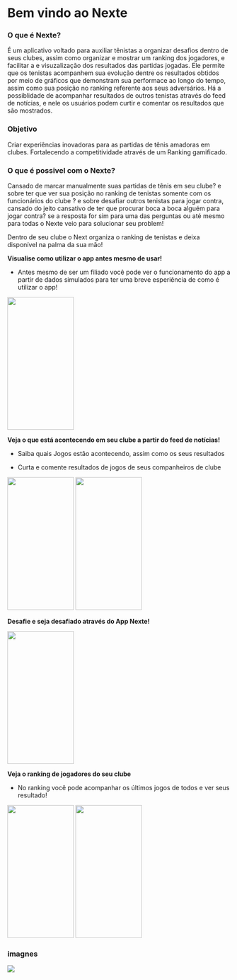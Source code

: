# Bem vindo ao Nexte

### O que é Nexte?  

É um aplicativo voltado para auxiliar tênistas a organizar desafios dentro de seus clubes, assim como organizar e mostrar um ranking dos jogadores, e facilitar a e visuzalização dos resultados das partidas jogadas.
Ele permite que os tenistas acompanhem sua evolução dentre os resultados obtidos por meio de gráficos que demonstram sua performace ao longo do tempo, assim como sua posição no ranking referente aos seus adversários. 
Há a possiblidade de acompanhar resultados de outros tenistas através do feed de notícias, e nele os usuários podem curtir e comentar os resultados que são mostrados.


### Objetivo
Criar experiências inovadoras para as partidas de tênis amadoras em clubes. Fortalecendo a competitividade através de um Ranking gamificado.

### O que é possivel com o Nexte?

Cansado de marcar manualmente suas partidas de tênis em seu clube? e sobre ter que ver sua posição no ranking de tenistas somente com os funcionários do clube ? e sobre desafiar outros tenistas para jogar contra, cansado do jeito cansativo de ter que procurar boca a boca alguém para jogar contra? se a resposta for sim para uma das perguntas ou até mesmo para todas o Nexte veio para solucionar seu problem!

Dentro de seu clube o Next organiza o ranking de tenistas e deixa disponível na palma da sua mão!


**Visualise como utilizar o app antes mesmo de usar!**  
 * Antes mesmo de ser um filiado você pode ver o funcionamento do app a partir de dados simulados para ter uma breve esperiência de como é utilizar o app!

<img src="https://media.giphy.com/media/1wPD4N3Xz8HpRPRufK/giphy.gif" width="150" height="300" /> 


**Veja o que está acontecendo em seu clube a partir do feed de notícias!**  

* Saiba quais Jogos estão acontecendo, assim como os seus resultados

* Curta e comente resultados de jogos de seus companheiros de clube  

<img src="https://media.giphy.com/media/XJ2l0K3Hp4RFoL9q2l/giphy.gif" width="150" height="300" /> 

<img src="https://media.giphy.com/media/8OVJ1PJjlkD9DoZtqu/giphy.gif" width="150" height="300" /> 



**Desafie e seja desafiado através do App Nexte!**  
  
  
<img src="https://media.giphy.com/media/KWPqoeW0NahgwnFO1g/giphy.gif" width="150" height="300" /> 

**Veja o ranking de jogadores do seu clube**  

* No ranking você pode acompanhar os últimos jogos de todos e ver seus resultado!  
  
<img src="https://media.giphy.com/media/1Bg7PSLiWC733bUOBy/giphy.gif" width="150" height="300" /> 
<img src="https://media.giphy.com/media/1rRkqQ3UpzI2R0pnvr/giphy.gif" width="150" height="300" /> 


### imagnes
![](https://camo.githubusercontent.com/b6f354ad44c85265cfb70a7129751e46989ce9b6/68747470733a2f2f7331342e706f7374696d672e6f72672f367a6b7a6b6e6963312f49636f6e2d5f4170702d3130323478313032342e706e67)
 

